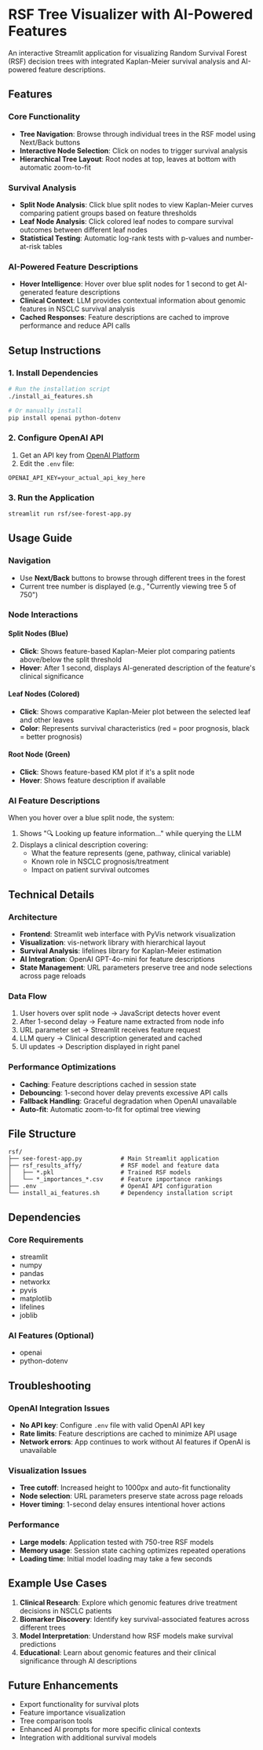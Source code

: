 # RSF Tree Visualizer with AI-Powered Features

An interactive Streamlit application for visualizing Random Survival Forest (RSF) decision trees with integrated Kaplan-Meier survival analysis and AI-powered feature descriptions.

## Features

### Core Functionality
- **Tree Navigation**: Browse through individual trees in the RSF model using Next/Back buttons
- **Interactive Node Selection**: Click on nodes to trigger survival analysis
- **Hierarchical Tree Layout**: Root nodes at top, leaves at bottom with automatic zoom-to-fit

### Survival Analysis
- **Split Node Analysis**: Click blue split nodes to view Kaplan-Meier curves comparing patient groups based on feature thresholds
- **Leaf Node Analysis**: Click colored leaf nodes to compare survival outcomes between different leaf nodes
- **Statistical Testing**: Automatic log-rank tests with p-values and number-at-risk tables

### AI-Powered Feature Descriptions
- **Hover Intelligence**: Hover over blue split nodes for 1 second to get AI-generated feature descriptions
- **Clinical Context**: LLM provides contextual information about genomic features in NSCLC survival analysis
- **Cached Responses**: Feature descriptions are cached to improve performance and reduce API calls

## Setup Instructions

### 1. Install Dependencies
```bash
# Run the installation script
./install_ai_features.sh

# Or manually install
pip install openai python-dotenv
```

### 2. Configure OpenAI API
1. Get an API key from [OpenAI Platform](https://platform.openai.com/api-keys)
2. Edit the `.env` file:
```env
OPENAI_API_KEY=your_actual_api_key_here
```

### 3. Run the Application
```bash
streamlit run rsf/see-forest-app.py
```

## Usage Guide

### Navigation
- Use **Next/Back** buttons to browse through different trees in the forest
- Current tree number is displayed (e.g., "Currently viewing tree 5 of 750")

### Node Interactions

#### Split Nodes (Blue)
- **Click**: Shows feature-based Kaplan-Meier plot comparing patients above/below the split threshold
- **Hover**: After 1 second, displays AI-generated description of the feature's clinical significance

#### Leaf Nodes (Colored)
- **Click**: Shows comparative Kaplan-Meier plot between the selected leaf and other leaves
- **Color**: Represents survival characteristics (red = poor prognosis, black = better prognosis)

#### Root Node (Green)
- **Click**: Shows feature-based KM plot if it's a split node
- **Hover**: Shows feature description if available

### AI Feature Descriptions
When you hover over a blue split node, the system:
1. Shows "🔍 Looking up feature information..." while querying the LLM
2. Displays a clinical description covering:
   - What the feature represents (gene, pathway, clinical variable)
   - Known role in NSCLC prognosis/treatment
   - Impact on patient survival outcomes

## Technical Details

### Architecture
- **Frontend**: Streamlit web interface with PyVis network visualization
- **Visualization**: vis-network library with hierarchical layout
- **Survival Analysis**: lifelines library for Kaplan-Meier estimation
- **AI Integration**: OpenAI GPT-4o-mini for feature descriptions
- **State Management**: URL parameters preserve tree and node selections across page reloads

### Data Flow
1. User hovers over split node → JavaScript detects hover event
2. After 1-second delay → Feature name extracted from node info
3. URL parameter set → Streamlit receives feature request
4. LLM query → Clinical description generated and cached
5. UI updates → Description displayed in right panel

### Performance Optimizations
- **Caching**: Feature descriptions cached in session state
- **Debouncing**: 1-second hover delay prevents excessive API calls
- **Fallback Handling**: Graceful degradation when OpenAI unavailable
- **Auto-fit**: Automatic zoom-to-fit for optimal tree viewing

## File Structure

```
rsf/
├── see-forest-app.py           # Main Streamlit application
├── rsf_results_affy/           # RSF model and feature data
│   ├── *.pkl                   # Trained RSF models
│   └── *_importances_*.csv     # Feature importance rankings
├── .env                        # OpenAI API configuration
└── install_ai_features.sh      # Dependency installation script
```

## Dependencies

### Core Requirements
- streamlit
- numpy
- pandas
- networkx
- pyvis
- matplotlib
- lifelines
- joblib

### AI Features (Optional)
- openai
- python-dotenv

## Troubleshooting

### OpenAI Integration Issues
- **No API key**: Configure `.env` file with valid OpenAI API key
- **Rate limits**: Feature descriptions are cached to minimize API usage
- **Network errors**: App continues to work without AI features if OpenAI is unavailable

### Visualization Issues
- **Tree cutoff**: Increased height to 1000px and auto-fit functionality
- **Node selection**: URL parameters preserve state across page reloads
- **Hover timing**: 1-second delay ensures intentional hover actions

### Performance
- **Large models**: Application tested with 750-tree RSF models
- **Memory usage**: Session state caching optimizes repeated operations
- **Loading time**: Initial model loading may take a few seconds

## Example Use Cases

1. **Clinical Research**: Explore which genomic features drive treatment decisions in NSCLC patients
2. **Biomarker Discovery**: Identify key survival-associated features across different trees
3. **Model Interpretation**: Understand how RSF models make survival predictions
4. **Educational**: Learn about genomic features and their clinical significance through AI descriptions

## Future Enhancements

- Export functionality for survival plots
- Feature importance visualization
- Tree comparison tools
- Enhanced AI prompts for more specific clinical contexts
- Integration with additional survival models
